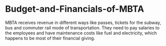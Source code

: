 # Budget-and-Financials-of-MBTA
MBTA receives revenue in different ways like passes, tickets for the subway, bus and commuter rail mode of transportation. They need to pay salaries to the employees and have maintenance costs like fuel and electricity, which happens to be most of their financial giving.
